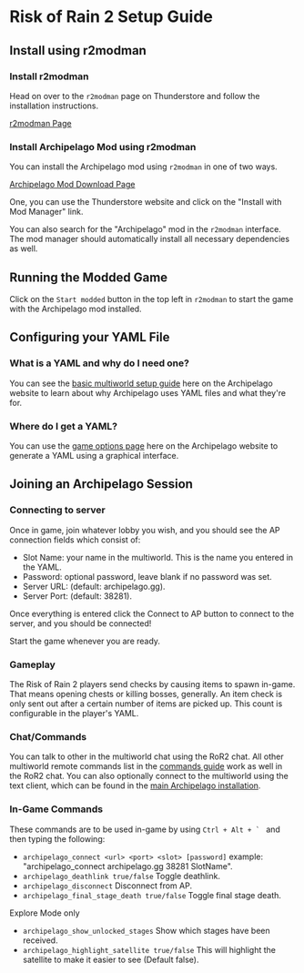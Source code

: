 # Risk of Rain 2 Setup Guide

## Install using r2modman

### Install r2modman

Head on over to the `r2modman` page on Thunderstore and follow the installation instructions.

[r2modman Page](https://thunderstore.io/package/ebkr/r2modman/)

### Install Archipelago Mod using r2modman

You can install the Archipelago mod using `r2modman` in one of two ways.

[Archipelago Mod Download Page](https://thunderstore.io/package/Sneaki/Archipelago/)

One, you can use the Thunderstore website and click on the "Install with Mod Manager" link.

You can also search for the "Archipelago" mod in the `r2modman` interface. The mod manager should automatically install
all necessary dependencies as well.

## Running the Modded Game

Click on the `Start modded` button in the top left in `r2modman` to start the game with the Archipelago mod installed.

## Configuring your YAML File
### What is a YAML and why do I need one?
You can see the [basic multiworld setup guide](/tutorial/Archipelago/setup/en) here on the Archipelago website to learn 
about why Archipelago uses YAML files and what they're for.

### Where do I get a YAML?
You can use the [game options page](/games/Risk%20of%20Rain%202/player-options) here on the Archipelago 
website to generate a YAML using a graphical interface.


## Joining an Archipelago Session
### Connecting to server
Once in game, join whatever lobby you wish, and you should see the AP connection fields which consist of:
 - Slot Name: your name in the multiworld. This is the name you entered in the YAML.
 - Password: optional password, leave blank if no password was set.
 - Server URL: (default: archipelago.gg).
 - Server Port: (default: 38281).

Once everything is entered click the Connect to AP button to connect to the server, and you should be connected!

Start the game whenever you are ready.

### Gameplay

The Risk of Rain 2 players send checks by causing items to spawn in-game. That means opening chests or killing bosses,
generally. An item check is only sent out after a certain number of items are picked up. This count is configurable in
the player's YAML.

### Chat/Commands
You can talk to other in the multiworld chat using the RoR2 chat. All other multiworld
remote commands list in the [commands guide](/tutorial/Archipelago/commands/en) work as well in the RoR2 chat. You can 
also optionally connect to the multiworld using the text client, which can be found in the 
[main Archipelago installation](https://github.com/ArchipelagoMW/Archipelago/releases).

### In-Game Commands
These commands are to be used in-game by using ``Ctrl + Alt + ` `` and then typing the following:
 - `archipelago_connect <url> <port> <slot> [password]` example: "archipelago_connect archipelago.gg 38281 SlotName".
 - `archipelago_deathlink true/false` Toggle deathlink.
 - `archipelago_disconnect` Disconnect from AP.
 - `archipelago_final_stage_death true/false` Toggle final stage death.

Explore Mode only
 - `archipelago_show_unlocked_stages` Show which stages have been received.
 - `archipelago_highlight_satellite true/false` This will highlight the satellite to make it easier to see (Default false).
